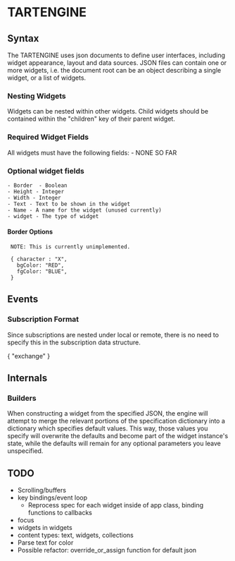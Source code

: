 # TARTENGINE

## Syntax

The TARTENGINE uses json documents to define user interfaces, including widget appearance, layout and data sources.
JSON files can contain one or more widgets, i.e. the document root can be an object describing a single widget, or a list of widgets.

### Nesting Widgets

Widgets can be nested within other widgets. Child widgets should be contained within the "children" key of their parent widget.

### Required Widget Fields

All widgets must have the following fields:
    - NONE SO FAR

### Optional widget fields

    - Border  - Boolean
    - Height - Integer
    - Width - Integer
    - Text - Text to be shown in the widget
    - Name - A name for the widget (unused currently)
    - widget - The type of widget

#### Border Options

     NOTE: This is currently unimplemented.

     { character : "X",
       bgColor: "RED",
       fgColor: "BLUE",
     }

## Events

### Subscription Format

Since subscriptions are nested under local or remote, there is no need to specify this in the subscription data structure.


{
  "exchange"
}

## Internals

### Builders

When constructing a widget from the specified JSON, the engine will attempt to merge the relevant portions of the specification dictionary into a dictionary which specifies default values. This way, those values you specify will overwrite the defaults and become part of the widget instance's state, while the defaults will remain for any optional parameters you leave unspecified.

## TODO

 - Scrolling/buffers
 - key bindings/event loop
   - Reprocess spec for each widget inside of app class, 
     binding functions to callbacks
 - focus
 - widgets in widgets
 - content types: text, widgets, collections
 - Parse text for color
 - Possible refactor: override_or_assign function for default json
